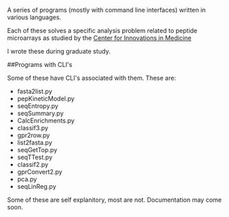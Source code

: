 A series of programs (mostly with command line interfaces) written in various languages.

Each of these solves a specific analysis problem related to peptide microarrays as studied by the [Center for Innovations in Medicine](http://www.biodesign.asu.edu/research/research-centers/innovations-in-medicine)

I wrote these during graduate study.

##Programs with CLI's

Some of these have CLI's associated with them. These are:

- fasta2list.py
- pepKineticModel.py
- seqEntropy.py
- seqSummary.py
- CalcEnrichments.py
- classif3.py
- gpr2row.py
- list2fasta.py
- seqGetTop.py
- seqTTest.py
- classif2.py
- gprConvert2.py
- pca.py
- seqLinReg.py

Some of these are self explanitory, most are not. Documentation may come soon.
